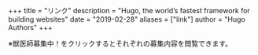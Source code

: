 +++
title = "リンク"
description = "Hugo, the world’s fastest framework for building websites"
date = "2019-02-28"
aliases = ["link"]
author = "Hugo Authors"
+++

※獣医師募集中！をクリックするとそれぞれの募集内容を閲覧できます。